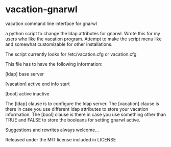 vacation-gnarwl
===============

vacation command line interface for gnarwl

a python script to change the ldap attributes for gnarwl.  Wrote this for my users who like the vacation program.
Attempt to make the script menu like and somewhat customizable for other installations.

The script currently looks for /etc/vacation.cfg or vacation.cfg

This file has to have the following information:

[ldap]
base
server

[vacation]
active
end
info
start

[bool]
active
inactive

The [ldap] clause is to configure the ldap server.  The [vacation] clause is there in case you use different
ldap attributes to store your vacation information.  The [bool] clause is there in case you use something other than TRUE
and FALSE to store the booleans for setting gnarwl active.

Suggestions and rewrites always welcome...

Released under the MIT license included in LICENSE
